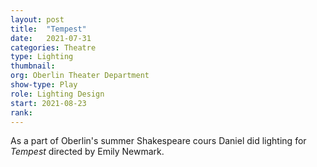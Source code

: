```yaml
---
layout: post
title:  "Tempest"
date:   2021-07-31
categories: Theatre
type: Lighting
thumbnail: 
org: Oberlin Theater Department
show-type: Play
role: Lighting Design
start: 2021-08-23
rank: 
---
```


As a part of Oberlin's summer Shakespeare cours Daniel did lighting for *Tempest* directed by Emily Newmark.